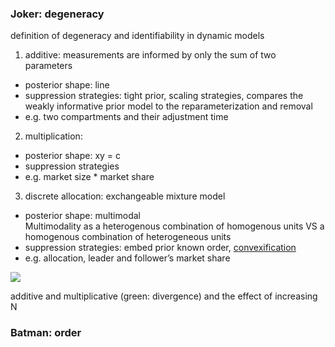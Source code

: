 ### Joker: degeneracy

definition of degeneracy and identifiability in dynamic models

1.  additive: measurements are informed by only the sum of two parameters 
-   posterior shape: line 
-   suppression strategies: tight prior, scaling strategies, compares the weakly informative prior model to the reparameterization and removal
-   e.g. two compartments and their adjustment time  

2.  multiplication: 
-   posterior shape: xy = c 
-   suppression strategies
-   e.g. market size * market share  

3.  discrete allocation: exchangeable mixture model
-   posterior shape: multimodal  
    Multimodality as a heterogenous combination of homogenous units VS a homogenous combination of heterogeneous units 
-   suppression strategies: embed prior known order, [convexification](https://github.com/Data4DM/BayesSD/discussions/116)
-   e.g. allocation, leader and follower’s market share
    

![](https://lh5.googleusercontent.com/z14SwgF-Y6hsMjMkeU9FXGIfiftSpgwYGFndYCAIiXte5MDUpBs-vvRn4rqBb9aeMO-1MBYYjxPcfm67RSwBpcHltRbRVkyFdHMaQyk_YRa1cdv7AFGs-o7yHD8sn67NQ_hgsMpw35jLHrZen9F4Q2O8ZgMLu4biA50_mK6-hztCJUPo2BIjeAszrwKCpg)

additive and multiplicative (green: divergence) and the effect of increasing N

### Batman: order
